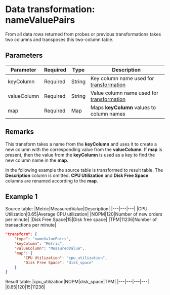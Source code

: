 # Data transformation: **nameValuePairs**

From all data rows returned from probes or previous transformations takes two columns and transposes this two-column table.

## Parameters

|Parameter|Required|Type|Description|
|-|-|-|-|
|keyColumn|Required|String|Key column name used for [transformation](#transformation)|
|valueColumn|Required|String|Value column name used for [transformation](#transformation)|
|map|Required|Map|Maps **keyColumn** values to column names|

## Remarks

This transform takes a name from the **keyColumn** and uses it to create a new column with the corresponding value from the **valueColumn**. If **map** is present, then the value from the **keyColumn** is used as a key to find the new column name in the **map**.

In the following example the source table is transformed to result table. The **Description** column is omitted. **CPU Utilization** and **Disk Free Space** columns are renamed according to the **map**.

## Example 1

Source table:
|Metric|MeasuredValue|Description|
|---|---|---|
|CPU Utilization|0.65|Average CPU utilization|
|NOPM|120|Number of new orders per minute|
|Disk Free Space|15|Disk free space|
|TPM|11236|Number of transactions per minute|


```json
"transform": {
    "type": "nameValuePairs",
    "keyColumn": "Metric",
    "valueColumn": "MeasuredValue",
    "map": {
        "CPU Utilization": "cpu_utilization",
        "Disk Free Space": "disk_space"
    }
}
```

Result table:
|cpu_utilization|NOPM|disk_space|TPM|
|---|---|---|---|
|0.65|120|15|11236|
